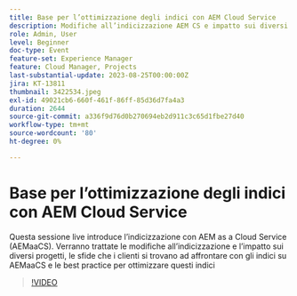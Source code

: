 ```yaml
---
title: Base per l’ottimizzazione degli indici con AEM Cloud Service
description: Modifiche all’indicizzazione AEM CS e impatto sui diversi progetti, problemi che i clienti devono affrontare con gli indici su AEMaaCS e best practice per ottimizzare questi indici
role: Admin, User
level: Beginner
doc-type: Event
feature-set: Experience Manager
feature: Cloud Manager, Projects
last-substantial-update: 2023-08-25T00:00:00Z
jira: KT-13811
thumbnail: 3422534.jpeg
exl-id: 49021cb6-660f-461f-86ff-85d36d7fa4a3
duration: 2644
source-git-commit: a336f9d76d0b270694eb2d911c3c65d1fbe27d40
workflow-type: tm+mt
source-wordcount: '80'
ht-degree: 0%

---
```


# Base per l’ottimizzazione degli indici con AEM Cloud Service

Questa sessione live introduce l’indicizzazione con AEM as a Cloud Service (AEMaaCS). Verranno trattate le modifiche all’indicizzazione e l’impatto sui diversi progetti, le sfide che i clienti si trovano ad affrontare con gli indici su AEMaaCS e le best practice per ottimizzare questi indici

>[!VIDEO](https://video.tv.adobe.com/v/3422534/?learn=on)
